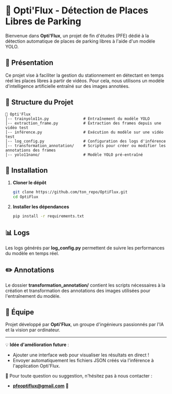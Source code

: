 # 🚗 Opti'Flux - Détection de Places Libres de Parking

Bienvenue dans **Opti'Flux**, un projet de fin d'études (PFE) dédié à la détection automatique de places de parking libres à l'aide d'un modèle YOLO.

## 📌 Présentation

Ce projet vise à faciliter la gestion du stationnement en détectant en temps réel les places libres à partir de vidéos. Pour cela, nous utilisons un modèle d'intelligence artificielle entraîné sur des images annotées.

## 📁 Structure du Projet

```
📂 Opti'Flux
│-- trainyolo11n.py               # Entraînement du modèle YOLO
│-- extraction_frame.py           # Extraction des frames depuis une vidéo test
│-- inférence.py                  # Exécution du modèle sur une vidéo test
│-- log_config.py                 # Configuration des logs d'inférence
│-- transformation_annotation/    # Scripts pour créer ou modifier les annotations des frames
│-- yolo11nano/                   # Modèle YOLO pré-entraîné
```

## 🚀 Installation

1. **Cloner le dépôt**
   ```bash
   git clone https://github.com/ton_repo/OptiFlux.git
   cd OptiFlux
   ```
2. **Installer les dépendances**
   ```bash
   pip install -r requirements.txt
   ```

## 📊 Logs

Les logs générés par **log\_config.py** permettent de suivre les performances du modèle en temps réel.

## ✏️ Annotations

Le dossier **transformation\_annotation/** contient les scripts nécessaires à la création et transformation des annotations des images utilisées pour l'entraînement du modèle.

## 👥 Équipe

Projet développé par **Opti'Flux**, un groupe d'ingénieurs passionnés par l'IA et la vision par ordinateur.

---

💡 **Idée d'amélioration future** :

- Ajouter une interface web pour visualiser les résultats en direct !
- Envoyer automatiquement les fichiers JSON créés via l'inférence à l'application Opti'Flux.

📧 Pour toute question ou suggestion, n'hésitez pas à nous contacter :
- **pfeoptiflux@gmail.com** 🚀

